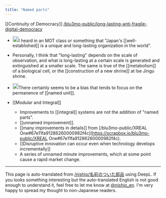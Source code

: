 ```yaml
---
title: "Named parts"
---
```




[[Continuity of Democracy]]
[/blu3mo-public/long-lasting-anti-fragile-digital-democracy](https://scrapbox.io/blu3mo-public/long-lasting-anti-fragile-digital-democracy)
- <img src='https://scrapbox.io/api/pages/nishio-en/nishio/icon' alt='nishio.icon' height="19.5"/>I heard in an MOT class or something that "Japan's [[well-established]] is a unique and long-lasting organization in the world".
- Personally, I think that "long-lasting" depends on the scale of observation, and what is long-lasting at a certain scale is generated and extinguished at a smaller scale. The same is true of the [[metabolism]] of a biological cell, or the [[construction of a new shrine]] at Ise Jingu shrine.
- <img src='https://scrapbox.io/api/pages/nishio-en/blu3mo/icon' alt='blu3mo.icon' height="19.5"/>There certainly seems to be a bias that tends to focus on the permanence of [[named unit]].


- [[Modular and Integral]]
    - Improvements to [[integral]] systems are not the addition of "named parts".
    - [[unnamed improvement]].
    - [[many improvements in details]] from [/blu3mo-public/XREAL One#67e11fa91286260000982f4c](https://scrapbox.io/blu3mo-public/XREAL One#67e11fa91286260000982f4c).
    - [[Disruptive innovation can occur even when technology develops incrementally]]
    - A series of unnamed minute improvements, which at some point cause a rapid market change.

---
This page is auto-translated from [/nishio/名前のついた部品](https://scrapbox.io/nishio/名前のついた部品) using DeepL. If you looks something interesting but the auto-translated English is not good enough to understand it, feel free to let me know at [@nishio_en](https://twitter.com/nishio_en). I'm very happy to spread my thought to non-Japanese readers.